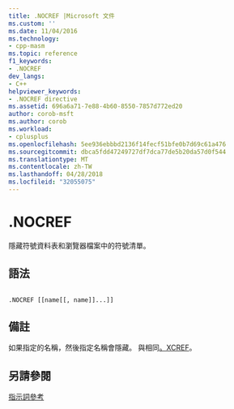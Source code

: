```yaml
---
title: .NOCREF |Microsoft 文件
ms.custom: ''
ms.date: 11/04/2016
ms.technology:
- cpp-masm
ms.topic: reference
f1_keywords:
- .NOCREF
dev_langs:
- C++
helpviewer_keywords:
- .NOCREF directive
ms.assetid: 696a6a71-7e88-4b60-8550-7857d772ed20
author: corob-msft
ms.author: corob
ms.workload:
- cplusplus
ms.openlocfilehash: 5ee936ebbbd2136f14fecf51bfe0b7d69c61a476
ms.sourcegitcommit: dbca5fdd47249727df7dca77de5b20da57d0f544
ms.translationtype: MT
ms.contentlocale: zh-TW
ms.lasthandoff: 04/28/2018
ms.locfileid: "32055075"
---
```

# <a name="nocref"></a>.NOCREF
隱藏符號資料表和瀏覽器檔案中的符號清單。  
  
## <a name="syntax"></a>語法  
  
```  
  
.NOCREF [[name[[, name]]...]]  
```  
  
## <a name="remarks"></a>備註  
 如果指定的名稱，然後指定名稱會隱藏。 與相同[。XCREF](../../assembler/masm/dot-xcref.md)。  
  
## <a name="see-also"></a>另請參閱  
 [指示詞參考](../../assembler/masm/directives-reference.md)